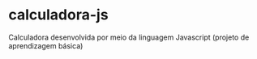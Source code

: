 # calculadora-js
Calculadora desenvolvida por meio da linguagem Javascript (projeto de aprendizagem básica)
